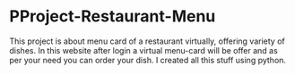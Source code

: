 # PProject-Restaurant-Menu
This project is about menu card of a restaurant virtually, offering variety of dishes. In this website after login a virtual menu-card will be offer and as per your need you can order your dish. I created all this stuff using python.
